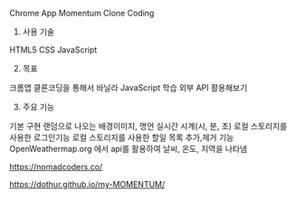 Chrome App Momentum Clone Coding

1. 사용 기술

HTML5 
CSS 
JavaScript 

2. 목표

크롬앱 클론코딩을 통해서 바닐라 JavaScript 학습
외부 API 활용해보기

3. 주요 기능

기본 구현
 랜덤으로 나오는 배경이미지, 명언
 실시간 시계(시, 분, 초)
 로컬 스토리지를 사용한 로그인기능
 로컬 스토리지를 사용한 할일 목록 추가,제거 기능
 OpenWeathermap.org 에서 api를 활용하여 날씨, 온도, 지역을 나타냄
 
 https://nomadcoders.co/
 
 https://dothur.github.io/my-MOMENTUM/

